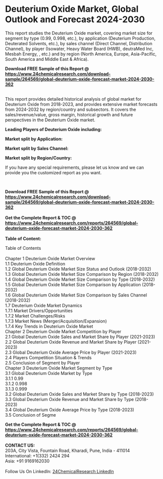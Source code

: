 <h1>Deuterium Oxide Market, Global Outlook and Forecast 2024-2030</h1><p>
</p><p>
This report studies the Deuterium Oxide market, covering market size for segment by type (0.99, 0.998, etc.), by application (Deuterium Production, Deuterated Solvents, etc.), by sales channel (Direct Channel, Distribution Channel), by player (Isowater, Heavy Water Board (HWB), deutraMed Inc, Mesbah Energy, , etc.) and by region (North America, Europe, Asia-Pacific, South America and Middle East &amp; Africa).</p><p>
</p><div><b>Download FREE Sample of this Report @ 
            <a href="https://www.24chemicalresearch.com/download-sample/264569/global-deuterium-oxide-forecast-market-2024-2030-362">
            https://www.24chemicalresearch.com/download-sample/264569/global-deuterium-oxide-forecast-market-2024-2030-362</a></b></div><br><p>
This report provides detailed historical analysis of global market for Deuterium Oxide from 2018-2023, and provides extensive market forecasts from 2024-2032 by region/country and subsectors. It covers the sales/revenue/value, gross margin, historical growth and future perspectives in the Deuterium Oxide market.</p><p>
</p><p>
<strong>Leading Players of Deuterium Oxide including:</strong>
</p><p>
</p><p>
<strong>Market split by Application:</strong></p><p>
</p><p>
<strong>Market split by Sales Channel:</strong></p><p>
</p><p>
<strong>Market split by Region/Country:</strong></p><p>
</p><p>
If you have any special requirements, please let us know and we can provide you the customized report as you want.</p><p>
 </p><div><b>Download FREE Sample of this Report @ 
            <a href="https://www.24chemicalresearch.com/download-sample/264569/global-deuterium-oxide-forecast-market-2024-2030-362">
            https://www.24chemicalresearch.com/download-sample/264569/global-deuterium-oxide-forecast-market-2024-2030-362</a></b></div><br><div><b>Get the Complete Report & TOC @ 
            <a href="https://www.24chemicalresearch.com/reports/264569/global-deuterium-oxide-forecast-market-2024-2030-362">
            https://www.24chemicalresearch.com/reports/264569/global-deuterium-oxide-forecast-market-2024-2030-362</a></b></div><br>
            <b>Table of Content:</b><p>Table of Contents<br />
<br />
Chapter 1 Deuterium Oxide Market Overview<br />
    1.1 Deuterium Oxide Definition<br />
    1.2 Global Deuterium Oxide Market Size Status and Outlook (2018-2032)<br />
    1.3 Global Deuterium Oxide Market Size Comparison by Region (2018-2032)<br />
    1.4 Global Deuterium Oxide Market Size Comparison by Type (2018-2032)<br />
    1.5 Global Deuterium Oxide Market Size Comparison by Application (2018-2032)<br />
    1.6 Global Deuterium Oxide Market Size Comparison by Sales Channel (2018-2032)<br />
    1.7 Deuterium Oxide Market Dynamics<br />
        1.7.1 Market Drivers/Opportunities<br />
        1.7.2 Market Challenges/Risks<br />
        1.7.3 Market News (Merger/Acquisition/Expansion)<br />
        1.7.4 Key Trends in Deuterium Oxide Market<br />
Chapter 2 Deuterium Oxide Market Competition by Player<br />
    2.1 Global Deuterium Oxide Sales and Market Share by Player (2021-2023)<br />
    2.2 Global Deuterium Oxide Revenue and Market Share by Player (2021-2023)<br />
    2.3 Global Deuterium Oxide Average Price by Player (2021-2023)<br />
    2.4 Players Competition Situation & Trends<br />
    2.5 Conclusion of Segment by Player<br />
Chapter 3 Deuterium Oxide Market Segment by Type<br />
    3.1 Global Deuterium Oxide Market by Type<br />
        3.1.1 0.99<br />
        3.1.2 0.998<br />
        3.1.3 0.999<br />
    3.2 Global Deuterium Oxide Sales and Market Share by Type (2018-2023)<br />
    3.3 Global Deuterium Oxide Revenue and Market Share by Type (2018-2023)<br />
    3.4 Global Deuterium Oxide Average Price by Type (2018-2023)<br />
    3.5 Conclusion of Segme</p><div><b>Get the Complete Report & TOC @ 
            <a href="https://www.24chemicalresearch.com/reports/264569/global-deuterium-oxide-forecast-market-2024-2030-362">
            https://www.24chemicalresearch.com/reports/264569/global-deuterium-oxide-forecast-market-2024-2030-362</a></b></div><br><b>CONTACT US:</b><br>
            203A, City Vista, Fountain Road, Kharadi, Pune, India - 411014<br>
            International: +1(332) 2424 294<br>
            Asia: +91 9169162030 <br><br>
            Follow Us On LinkedIn: <a href="https://www.linkedin.com/company/24chemicalresearch/">24ChemicalResearch LinkedIn</a>